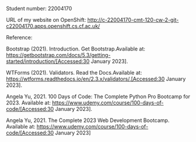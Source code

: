 Student number: 22004170

URL of my website on OpenShift:
http://c-22004170-cmt-120-cw-2-git-c22004170.apps.openshift.cs.cf.ac.uk/


Reference:

Bootstrap (2021). Introduction. Get Bootstrap.Available at: https://getbootstrap.com/docs/5.3/getting-started/introduction/[Accessed:30 January 2023].

WTForms (2021). Validators. Read the Docs.Available at: https://wtforms.readthedocs.io/en/2.3.x/validators/.[Accessed:30 January 2023].

Angela Yu, 2021. 100 Days of Code: The Complete Python Pro Bootcamp for 2023. Available at: https://www.udemy.com/course/100-days-of-code/[Accessed:30 January 2023].

Angela Yu, 2021. The Complete 2023 Web Development Bootcamp. Available at: https://www.udemy.com/course/100-days-of-code/[Accessed:30 January 2023]
